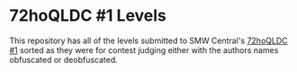 # 72hoQLDC #1 Levels

This repository has all of the levels submitted to SMW Central's [72hoQLDC #1](https://smwc.me/t/121088) sorted as they were for contest judging either with the authors names obfuscated or deobfuscated.